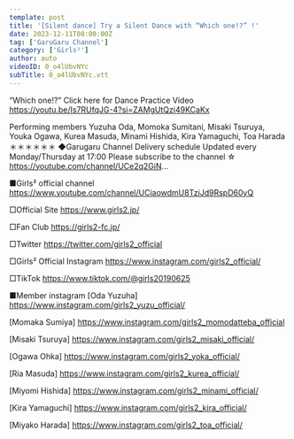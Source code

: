 ```yaml
---
template: post
title: '[Silent dance] Try a Silent Dance with “Which one!?” !'
date: 2023-12-11T08:00:00Z
tag: ['GaruGaru Channel']
category: ['Girls²']
author: auto 
videoID: 0_o4lUbvNYc
subTitle: 0_o4lUbvNYc.vtt
---
```

“Which one!?” Click here for Dance Practice Video
https://youtu.be/Is7RUfqJG-4?si=ZAMgUtQzi49KCaKx

Performing members
Yuzuha Oda, Momoka Sumitani, Misaki Tsuruya, Youka Ogawa, Kurea Masuda, Minami Hishida, Kira Yamaguchi, Toa Harada
＊＊＊＊＊＊
◆Garugaru Channel
Delivery schedule
Updated every Monday/Thursday at 17:00
Please subscribe to the channel ☆
https://youtube.com/channel/UCe2q2GiN...

■Girls² official channel
https://www.youtube.com/channel/UCiaowdmU8TziJd9RspD60yQ

□Official Site
https://www.girls2.jp/

□Fan Club
https://girls2-fc.jp/

□Twitter
https://twitter.com/girls2_official

□Girls² Official Instagram
https://www.instagram.com/girls2_official/

□TikTok
https://www.tiktok.com/@girls20190625

■Member instagram
[Oda Yuzuha]
https://www.instagram.com/girls2_yuzu_official/

[Momaka Sumiya]
https://www.instagram.com/girls2_momodatteba_official

[Misaki Tsuruya]
https://www.instagram.com/girls2_misaki_official/

[Ogawa Ohka]
https://www.instagram.com/girls2_yoka_official/

[Ria Masuda]
https://www.instagram.com/girls2_kurea_official/

[Miyomi Hishida]
https://www.instagram.com/girls2_minami_official/

[Kira Yamaguchi]
https://www.instagram.com/girls2_kira_official/

[Miyako Harada]
https://www.instagram.com/girls2_toa_official/